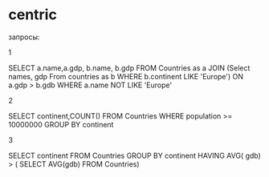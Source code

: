 # centric


запросы:

1

  SELECT a.name,a.gdp, b.name, b.gdp
  FROM Countries as a JOIN (Select names, gdp From countries as b WHERE b.continent LIKE 'Europe') ON a.gdp > b.gdb
  WHERE a.name NOT LIKE 'Europe'
 
2

  SELECT continent,COUNT()
  FROM  Countries
  WHERE population >= 10000000
  GROUP BY continent 
		
3
 
  SELECT continent
  FROM Countries 
  GROUP BY continent HAVING AVG( gdb)  > ( SELECT AVG(gdb) FROM  Countries)

 
